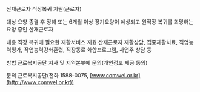 산재근로자 직장복귀 지원(근로자)

대상
요양 종결 후 장해 또는 6개월 이상 장기요양이 예상되고 원직장 복귀를 희망하는 요양 중인 산재근로자

내용
직장 복귀에 필요한 재활서비스 지원
산재근로자 재활상담, 집중재활치료, 직업능력평가, 작업능력강화훈련, 직장동료 화합프로그램, 사업주 상담 등

방법
근로복지공단 지사 및 지역본부에 문의(개인정보 제공 동의)

문의
근로복지공단(전화 1588-0075, [www.comwel.or.kr](http://www.comwel.or.kr))
